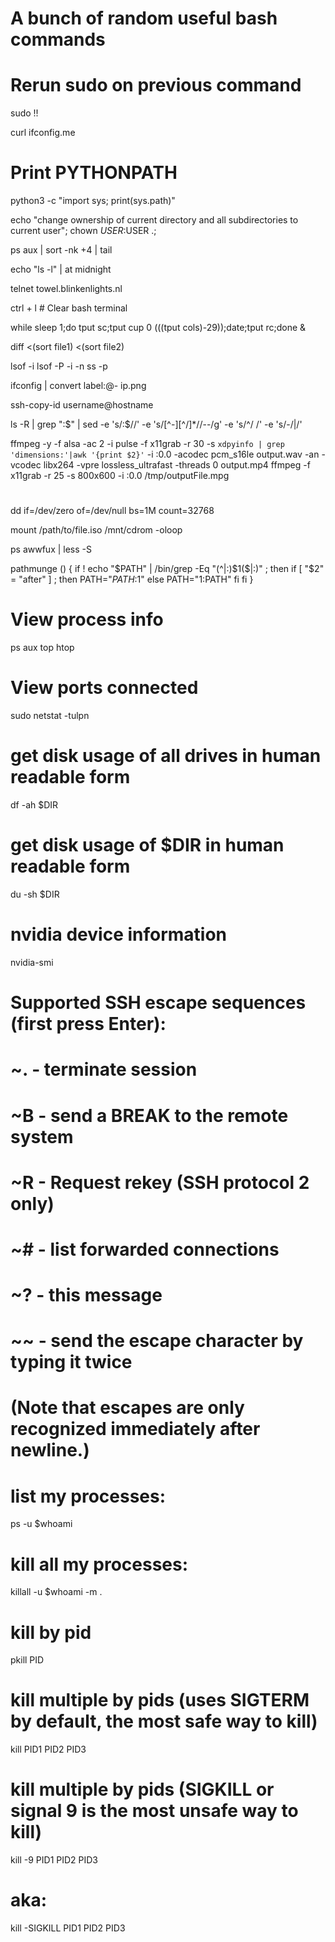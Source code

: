 # A bunch of random useful bash commands

# Rerun sudo on previous command
sudo !!

curl ifconfig.me

# Print PYTHONPATH
python3 -c "import sys; print(sys.path)"


echo "change ownership of current directory and all subdirectories to current user";
chown $USER:$USER .;


ps aux | sort -nk +4 | tail

echo "ls -l" | at midnight

telnet towel.blinkenlights.nl

ctrl + l 		# Clear bash terminal

while sleep 1;do tput sc;tput cup 0 $(($(tput cols)-29));date;tput rc;done &

diff <(sort file1) <(sort file2)

lsof -i
lsof -P -i -n
ss -p

ifconfig | convert label:@- ip.png

ssh-copy-id username@hostname

ls -R | grep ":$" | sed -e 's/:$//' -e 's/[^-][^\/]*\//--/g' -e 's/^/ /' -e 's/-/|/'

ffmpeg -y -f alsa -ac 2 -i pulse -f x11grab -r 30 -s `xdpyinfo | grep 'dimensions:'|awk '{print $2}'` -i :0.0 -acodec pcm_s16le output.wav -an -vcodec libx264 -vpre lossless_ultrafast -threads 0 output.mp4
ffmpeg -f x11grab -r 25 -s 800x600 -i :0.0 /tmp/outputFile.mpg

#
dd if=/dev/zero of=/dev/null bs=1M count=32768

mount /path/to/file.iso /mnt/cdrom -oloop

ps awwfux | less -S

pathmunge () {
	if ! echo "$PATH" | /bin/grep -Eq "(^|:)$1($|:)" ; then
		if [ "$2" = "after" ] ; then
			PATH="$PATH:$1"
		else
			PATH="$1:$PATH"
		fi
	fi
}

# View process info
ps aux
top
htop

# View ports connected
sudo netstat -tulpn

# get disk usage of all drives in human readable form
df -ah $DIR

# get disk usage of $DIR in human readable form
du -sh $DIR

# nvidia device information
nvidia-smi


# Supported SSH escape sequences (first press Enter):
#   ~.  - terminate session
#   ~B  - send a BREAK to the remote system
#   ~R  - Request rekey (SSH protocol 2 only)
#   ~#  - list forwarded connections
#   ~?  - this message
#   ~~  - send the escape character by typing it twice
# (Note that escapes are only recognized immediately after newline.)


# list my processes:
ps -u $whoami

# kill all my processes:
killall -u $whoami -m .

# kill by pid
pkill PID

# kill multiple by pids (uses SIGTERM by default, the most safe way to kill)
kill PID1 PID2 PID3

# kill multiple by pids (SIGKILL or signal 9 is the most unsafe way to kill)
kill -9 PID1 PID2 PID3
# aka:
kill -SIGKILL PID1 PID2 PID3

